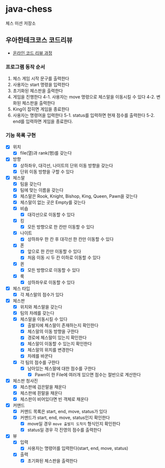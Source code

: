 # java-chess

체스 미션 저장소

## 우아한테크코스 코드리뷰

- [온라인 코드 리뷰 과정](https://github.com/woowacourse/woowacourse-docs/blob/master/maincourse/README.md)



### 프로그램 동작 순서

1. 체스 게임 시작 문구를 출력한다
2. 사용자는 start 명령을 입력한다
3. 초기화된 체스판을 출력한다
4. 게임을 진행한다
   4-1. 사용자는 move 명령으로 체스말을 이동시킬 수 있다
   4-2. 변화된 체스판을 출력한다
5. King이 잡히면 게임을 종료한다
6. 사용자는 명령어을 입력한다
    5-1. status를 입력하면 현재 점수를 출력한다
    5-2. end를 입력하면 게임을 종료한다.

### 기능 목록 구현
- [x] 위치
    - [x] file(열)과 rank(행)를 갖는다
- [x] 방향
  - [x] 상하좌우, 대각선, 나이트의 단위 이동 방향을 갖는다
  - [x] 단위 이동 방향을 구할 수 있다
- [x] 체스말
    - [x] 팀을 갖는다
    - [x] 팀에 맞는 이름을 갖는다
    - [x] 체스말은 Rook, Knight, Bishop, King, Queen, Pawn을 갖는다
    - [x] 체스말이 없는 곳은 Empty를 갖는다
    - [x] 비숍
      - [x] 대각선으로 이동할 수 있다
    - [x] 킹
      - [x] 모든 방향으로 한 칸만 이동할 수 있다
    - [x] 나이트
      - [x] 상하좌우 한 칸 후 대각선 한 칸만 이동할 수 있다
    - [x] 폰
      - [x] 앞으로 한 칸만 이동할 수 있다
      - [x] 처음 이동 시 두 칸 이하로 이동할 수 있다
    - [x] 퀸
      - [x] 모든 방향으로 이동할 수 있다
    - [x] 룩
      - [x] 상하좌우로 이동할 수 있다
- [x] 체스 타입
  - [x] 각 체스말의 점수가 있다
- [x] 체스판
    - [x] 위치와 체스말을 갖는다
    - [x] 팀의 차례를 갖는다
    - [x] 체스말을 이동시킬 수 있다
      - [x] 출발지에 체스말이 존재하는지 확인한다
      - [x] 체스말의 이동 방향을 구한다
      - [x] 경로에 체스말이 있는지 확인한다
      - [x] 체스말이 이동할 수 있는지 확인한다
      - [x] 체스말의 위치를 변경한다
      - [x] 차례를 바꾼다
    - [x] 각 팀의 점수를 구한다
      - [x] 남아있는 체스말에 대한 점수를 구한다 
        - [x] Pawn이 한 File에 여러개 있으면 점수는 절반으로 계산한다
- [x] 체스판 청사진
    - [x] 체스판에 검은말을 채운다
    - [x] 체스판에 흰말을 채운다
    - [x] 체스판이 비어있다면 빈 객체로 채운다
- [x] 커맨드
  - [x] 커맨드 목록은 start, end, move, status가 있다 
  - [x] 커맨드가 start, end, move, status인지 확인한다
    - [x] move일 경우 `move 출발지 도착지` 형식인지 확인한다
    - [x] status일 경우 각 진영의 점수를 출력한다
- [x] 뷰
  - [x] 입력
    - [x] 사용자는 명령어를 입력한다(start, end, move, status)
  - [x] 출력
    - [x] 초기화된 체스판을 출력한다
